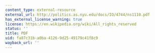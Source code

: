 ```yaml
---
content_type: external-resource
external_url: http://politics.as.nyu.edu/docs/IO/4744/ns1110.pdf
has_external_license_warning: true
license: https://en.wikipedia.org/wiki/All_rights_reserved
status: ''
title: PDF
uid: fa87c31b-a0ba-4126-9d25-49179c41f8c9
wayback_url: ''
---
```

